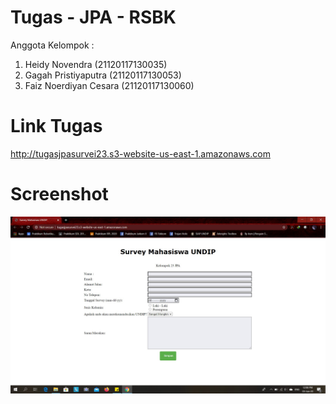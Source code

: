 # Tugas - JPA - RSBK

Anggota Kelompok :
1. Heidy Novendra (21120117130035)
2. Gagah Pristiyaputra (21120117130053)
3. Faiz Noerdiyan Cesara (21120117130060)

# Link Tugas
http://tugasjpasurvei23.s3-website-us-east-1.amazonaws.com

# Screenshot
![Alt text](https://github.com/novendraino/Tugas_JPA/blob/master/ssJPA23.jpg)
